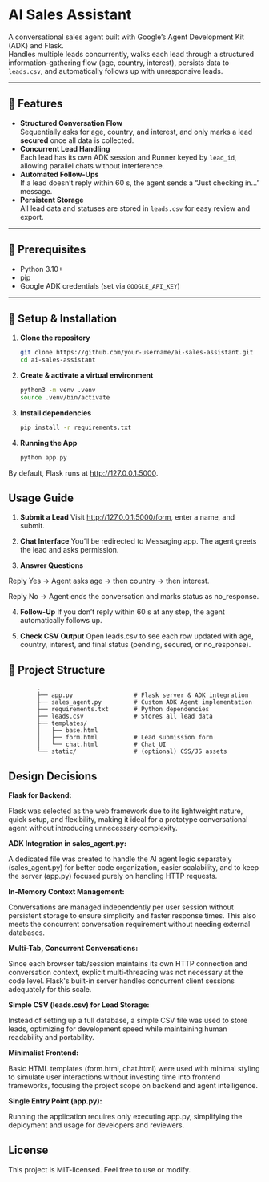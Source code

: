 # AI Sales Assistant

A conversational sales agent built with Google’s Agent Development Kit (ADK) and Flask.  
Handles multiple leads concurrently, walks each lead through a structured information-gathering flow (age, country, interest), persists data to `leads.csv`, and automatically follows up with unresponsive leads.

---

## 🚀 Features

- **Structured Conversation Flow**  
  Sequentially asks for age, country, and interest, and only marks a lead **secured** once all data is collected.  
- **Concurrent Lead Handling**  
  Each lead has its own ADK session and Runner keyed by `lead_id`, allowing parallel chats without interference.  
- **Automated Follow-Ups**  
  If a lead doesn’t reply within 60 s, the agent sends a “Just checking in…” message.  
- **Persistent Storage**  
  All lead data and statuses are stored in `leads.csv` for easy review and export.  

---

## 🎯 Prerequisites

- Python 3.10+  
- pip  
- Google ADK credentials (set via `GOOGLE_API_KEY`)  

---

## 🔧 Setup & Installation

1. **Clone the repository**  
   ```bash
   git clone https://github.com/your-username/ai-sales-assistant.git
   cd ai-sales-assistant

2. **Create & activate a virtual environment**
    ```bash
    python3 -m venv .venv
    source .venv/bin/activate


3. **Install dependencies**
    ```bash
    pip install -r requirements.txt

4. **Running the App**
    ```bash
    python app.py

By default, Flask runs at http://127.0.0.1:5000.

## Usage Guide

1. **Submit a Lead**
Visit http://127.0.0.1:5000/form, enter a name, and submit.

2. **Chat Interface**
You’ll be redirected to Messaging app. The agent greets the lead and asks permission.

3. **Answer Questions**

Reply Yes → Agent asks age → then country → then interest.

Reply No → Agent ends the conversation and marks status as no_response.

4. **Follow-Up**
If you don’t reply within 60 s at any step, the agent automatically follows up.

5. **Check CSV Output**
Open leads.csv to see each row updated with age, country, interest, and final status (pending, secured, or no_response).



## 📁 Project Structure
```
        .
        ├── app.py                 # Flask server & ADK integration
        ├── sales_agent.py         # Custom ADK Agent implementation
        ├── requirements.txt       # Python dependencies
        ├── leads.csv              # Stores all lead data
        ├── templates/
        │   ├── base.html
        │   ├── form.html          # Lead submission form
        │   └── chat.html          # Chat UI
        └── static/                # (optional) CSS/JS assets
```
##  Design Decisions

**Flask for Backend:**

Flask was selected as the web framework due to its lightweight nature, quick setup, and flexibility, making it ideal for a prototype conversational agent without introducing unnecessary complexity.

**ADK Integration in sales_agent.py:**

A dedicated file was created to handle the AI agent logic separately (sales_agent.py) for better code organization, easier scalability, and to keep the server (app.py) focused purely on handling HTTP requests.

**In-Memory Context Management:**

Conversations are managed independently per user session without persistent storage to ensure simplicity and faster response times. This also meets the concurrent conversation requirement without needing external databases.

**Multi-Tab, Concurrent Conversations:**

Since each browser tab/session maintains its own HTTP connection and conversation context, explicit multi-threading was not necessary at the code level. Flask's built-in server handles concurrent client sessions adequately for this scale.

**Simple CSV (leads.csv) for Lead Storage:**

Instead of setting up a full database, a simple CSV file was used to store leads, optimizing for development speed while maintaining human readability and portability.

**Minimalist Frontend:**

Basic HTML templates (form.html, chat.html) were used with minimal styling to simulate user interactions without investing time into frontend frameworks, focusing the project scope on backend and agent intelligence.

**Single Entry Point (app.py):**

Running the application requires only executing app.py, simplifying the deployment and usage for developers and reviewers.


## License
This project is MIT-licensed. Feel free to use or modify.